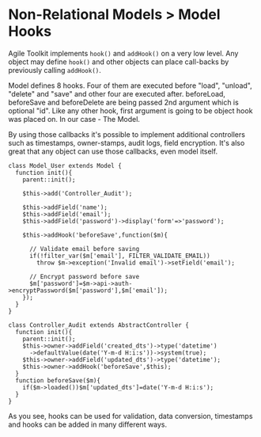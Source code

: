# Non-Relational Models > Model Hooks

Agile Toolkit implements `hook()` and `addHook()` on a very low level. Any object may define `hook()` and other objects can place call-backs by previously calling `addHook()`.

Model defines 8 hooks. Four of them are executed before "load", "unload", "delete" and "save" and other four are executed after. beforeLoad, beforeSave and beforeDelete are being passed 2nd argument which is optional "id". Like any other hook, first argument is going to be object hook was placed on. In our case - The Model.

By using those callbacks it's possible to implement additional controllers such as timestamps, owner-stamps, audit logs, field encryption. It's also great that any object can use those callbacks, even model itself.

    class Model_User extends Model {
      function init(){
        parent::init();

        $this->add('Controller_Audit');

        $this->addField('name');
        $this->addField('email');
        $this->addField('password')->display('form'=>'password');

        $this->addHook('beforeSave',function($m){

          // Validate email before saving
          if(!filter_var($m['email'], FILTER_VALIDATE_EMAIL))
            throw $m->exception('Invalid email')->setField('email');

          // Encrypt password before save
          $m['password']=$m->api->auth->encryptPassword($m['password'],$m['email']);
        });
      }
    }

    class Controller_Audit extends AbstractController {
      function init(){
        parent::init();
        $this->owner->addField('created_dts')->type('datetime')
          ->defaultValue(date('Y-m-d H:i:s'))->system(true);
        $this->owner->addField('updated_dts')->type('datetime');
        $this->owner->addHook('beforeSave',$this);
      } 
      function beforeSave($m){
        if($m->loaded())$m['updated_dts']=date('Y-m-d H:i:s');
      }
    }
As you see, hooks can be used for validation, data conversion, timestamps and hooks can be added in many different ways.